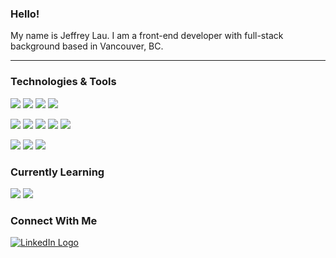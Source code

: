 ### Hello!

My name is Jeffrey Lau. I am a front-end developer with full-stack background based in Vancouver, BC.

---

### Technologies & Tools

![](https://img.shields.io/badge/React-505050?labelColor=ffffff&style=flat&logoWidth=15&logo=react&logoColor=61DAFB&")
![](https://img.shields.io/badge/Vue.js-505050?labelColor=ffffff&style=flat&logoWidth=15&logo=vue.js&logoColor=4FC08D&")
![](https://img.shields.io/badge/Angular-505050?labelColor=ffffff&style=flat&logoWidth=15&logo=angular&logoColor=DD0031&")
![](https://img.shields.io/badge/GraphQL-505050?labelColor=ffffff&style=flat&logoWidth=15&logo=graphql&logoColor=E10098&")

![](https://img.shields.io/badge/JavaScript-505050?labelColor=ffffff&style=flat&logoWidth=15&logo=javascript&logoColor=F7DF1E&")
![](https://img.shields.io/badge/TypeScript-505050?labelColor=ffffff&style=flat&logoWidth=15&logo=typescript&logoColor=3178C6&")
![](https://img.shields.io/badge/Python-505050?labelColor=ffffff&style=flat&logoWidth=15&logo=python&logoColor=3776AB&")
![](https://img.shields.io/badge/HTML5-505050?labelColor=ffffff&style=flat&logoWidth=15&logo=html5&logoColor=E34F26&")
![](https://img.shields.io/badge/CSS3-505050?labelColor=ffffff&style=flat&logoWidth=15&logo=css3&logoColor=1572B6&")

![](https://img.shields.io/badge/Firebase-505050?labelColor=ffffff&style=flat&logoWidth=15&logo=firebase&logoColor=FFCA28&")
![](https://img.shields.io/badge/Mongo_DB-505050?labelColor=ffffff&style=flat&logoWidth=15&logo=mongodb&logoColor=47A248&")
![](https://img.shields.io/badge/PostgreSQL-505050?labelColor=ffffff&style=flat&logoWidth=15&logo=postgresql&logoColor=336791&")

### Currently Learning

![](https://img.shields.io/badge/Flutter-505050?labelColor=ffffff&style=flat&logoWidth=15&logo=flutter&logoColor=02569B&")
![](https://img.shields.io/badge/Dart-505050?labelColor=ffffff&style=flat&logoWidth=15&logo=dart&logoColor=0175C2&")

### Connect With Me

[![LinkedIn Logo](https://img.shields.io/badge/LinkedIn-505050?labelColor=ffffff&style=social&logo=linkedin&logoColor=61DAFB "LinkedIn Logo")](https://www.linkedin.com/in/jayell-dev/)
